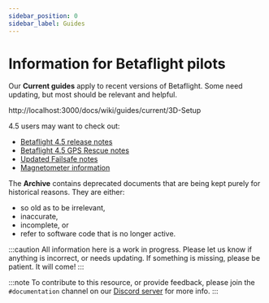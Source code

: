 ```yaml
---
sidebar_position: 0
sidebar_label: Guides
---
```


# Information for Betaflight pilots

Our **Current guides** apply to recent versions of Betaflight. Some need updating, but most should be relevant and helpful.

http://localhost:3000/docs/wiki/guides/current/3D-Setup

4.5 users may want to check out:

- [Betaflight 4.5 release notes](docs/wiki/release/Betaflight-4-5-Release-Notes)
- [Betaflight 4.5 GPS Rescue notes](docs/wiki/guides/current/GPS-Rescue-v4-5)
- [Updated Failsafe notes](docs/wiki/guides/current/Failsafe)
- [Magnetometer information](docs/wiki/guides/current/Magnetometer)

The **Archive** contains deprecated documents that are being kept purely for historical reasons. They are either:

- so old as to be irrelevant,
- inaccurate,
- incomplete, or
- refer to software code that is no longer active.

:::caution
All information here is a work in progress.
Please let us know if anything is incorrect, or needs updating.
If something is missing, please be patient. It will come!
:::

:::note
To contribute to this resource, or provide feedback, please join the `#documentation` channel on our
[Discord server](https://discord.betaflight.com/invite) for more info.
:::

